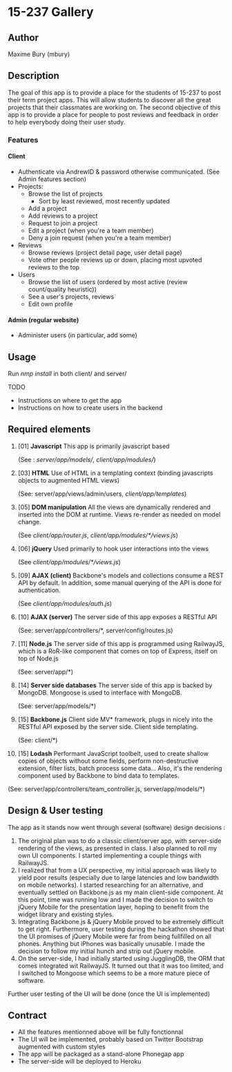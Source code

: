 # 15-237 Gallery #

## Author ##

Maxime Bury (mbury)

## Description ##

The goal of this app is to provide a place for the students of 15-237 to post their term project apps. This will allow students to discover all the great projects that their classmates are working on. The second objective of this app is to provide a place for people to post reviews and feedback in order to help everybody doing their user study.

### Features ###

#### Client ####

- Authenticate via AndrewID & password otherwise communicated. (See Admin features section)
- Projects:
    - Browse the list of projects
        - Sort by least reviewed, most recently updated
    - Add a project
    - Add reviews to a project
    - Request to join a project
    - Edit a project (when you're a team member)
    - Deny a join request (when you're a team member)
- Reviews
    - Browse reviews (project detail page, user detail page)
    - Vote other people reviews up or down, placing most upvoted reviews to the top
- Users
    - Browse the list of users (ordered by most active (review count/quality heuristic))
    - See a user's projects, reviews
    - Edit own profile

#### Admin (regular website) ####

- Administer users (in particular, add some)

## Usage ##

Run *nmp install* in both client/ and server/

TODO
- Instructions on where to get the app
- Instructions on how to create users in the backend

## Required elements ##

1. [01] **Javascript** This app is primarily javascript based 
   
   (See : *server/app/models/*, *client/app/modules/*)
2. [03] **HTML** Use of HTML in a templating context (binding javascripts objects to augmented HTML views)

   (See: server/app/views/admin/users, *client/app/templates*)
3. [05] **DOM manipulation** All the views are dynamically rendered and inserted into the DOM at runtime. Views re-render as needed on model change.
   
   (See *client/app/router.js*, *client/app/modules/\*/views.js*)
4. [06] **jQuery** Used primarily to hook user interactions into the views

    (See *client/app/modules/\*/views.js*)
5. [09] **AJAX (client)** Backbone's models and collections consume a REST API by default. In addition, some manual querying of the API is done for authentication.

    (See *client/app/modules/auth.js*)
6. [10] **AJAX (server)** The server side of this app exposes a RESTful API

   (See: server/app/controllers/*, server/config/routes.js)
7. [11] **Node.js** The server side of this app is programmed using RailwayJS, which is a RoR-like component that comes on top of Express, itself on top of Node.js

   (See: server/app/*)
8. [14] **Server side databases** The server side of this app is backed by MongoDB. Mongoose is used to interface with MongoDB.

   (See: server/app/models/*)
9. [15] **Backbone.js** Client side MV* framework, plugs in nicely into the RESTful API exposed by the server side. Client side templating. 

   (See: client/*) 
10. [15] **Lodash** Performant JavaScript toolbelt, used to create shallow copies of objects without some fields, perform non-destructive extension, filter lists, batch process some data... Also, it's the rendering component used by Backbone to bind data to templates.

   (See: server/app/controllers/team_controller.js, server/app/models/*)

## Design & User testing ##

The app as it stands now went through several (software) design decisions :

1. The original plan was to do a classic client/server app, with server-side rendering of the views, as presented in class. I also planned to roll my own UI components. I started implementing a couple things with RailwayJS.
2. I realized that from a UX perspective, my initial approach was likely to yield poor results (especially due to large latencies and low bandwidth on mobile networks). I started researching for an alternative, and eventually settled on Backbone.js as my main client-side component. At this point, time was running low and I made the decision to switch to jQuery Mobile for the presentation layer, hoping to benefit from the widget library and existing styles.
3. Integrating Backbone.js & jQuery Mobile proved to be extremely difficult to get right. Furthermore, user testing during the hackathon showed that the UI promises of jQuery Mobile were far from being fullfilled on all phones. Anything but iPhones was basically unusable. I made the decision to follow my initial hunch and strip out jQuery mobile.
4. On the server-side, I had initially started using JugglingDB, the ORM that comes integrated wit RailwayJS. It turned out that it was too limited, and I switched to Mongoose which seems to be a more mature piece of software.

Further user testing of the UI will be done (once the UI is implemented)

## Contract ##

- All the features mentionned above will be fully fonctionnal
- The UI will be implemented, probably based on Twitter Bootstrap augmented with custom styles
- The app will be packaged as a stand-alone Phonegap app
- The server-side will be deployed to Heroku
